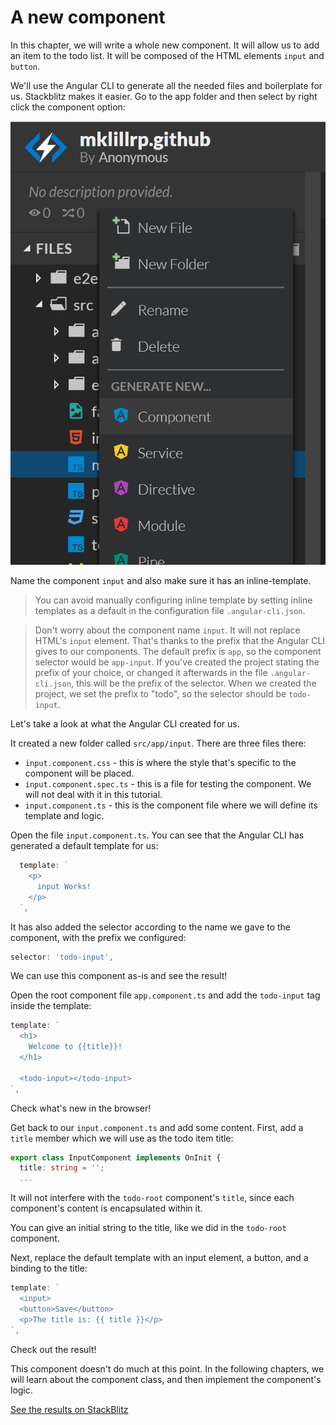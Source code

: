 # A new component

In this chapter, we will write a whole new component. It will allow us to add an item to the todo list. It will be composed of the HTML elements `input` and `button`.

We'll use the Angular CLI to generate all the needed files and boilerplate for us. Stackblitz makes it easier. Go to the app folder and then select by right click the component option:

![Right click and select new component](assets/create_new_component.png)

Name the component `input` and also make sure it has an inline-template.

> You can avoid manually configuring inline template by setting inline templates as a default in the configuration file `.angular-cli.json`.

> Don't worry about the component name `input`. It will not replace HTML's `input` element. That's thanks to the prefix that the Angular CLI gives to our components. The default prefix is `app`, so the component selector would be `app-input`. If you've created the project stating the prefix of your choice, or changed it afterwards in the file `.angular-cli.json`, this will be the prefix of the selector. When we created the project, we set the prefix to "todo", so the selector should be `todo-input`.

Let's take a look at what the Angular CLI created for us.

It created a new folder called `src/app/input`. There are three files there:

* `input.component.css` - this is where the style that's specific to the component will be placed.
* `input.component.spec.ts` - this is a file for testing the component. We will not deal with it in this tutorial.
* `input.component.ts` - this is the component file where we will define its template and logic.

Open the file `input.component.ts`. You can see that the Angular CLI has generated a default template for us:

```ts
  template: `
    <p>
      input Works!
    </p>
  `,
```

It has also added the selector according to the name we gave to the component, with the prefix we configured:

```ts
selector: 'todo-input',
```

We can use this component as-is and see the result!

Open the root component file `app.component.ts` and add the `todo-input` tag inside the template:

```ts
template: `
  <h1>
    Welcome to {{title}}!
  </h1>

  <todo-input></todo-input>
`,
```

Check what's new in the browser!

Get back to our `input.component.ts` and add some content. First, add a `title` member which we will use as the todo item title:

```ts
export class InputComponent implements OnInit {
  title: string = '';
  ...
```

It will not interfere with the `todo-root` component's `title`, since each component's content is encapsulated within it.

You can give an initial string to the title, like we did in the `todo-root` component.

Next, replace the default template with an input element, a button, and a binding to the title:

```ts
template: `
  <input>
  <button>Save</button>
  <p>The title is: {{ title }}</p>
`,
```

Check out the result!

This component doesn't do much at this point. In the following chapters, we will learn about the component class, and then implement the component's logic.

[See the results on StackBlitz](https://stackblitz.com/github/angularbootcamp/todo-list-tutorial-steps/tree/step-04_A_new_component)
